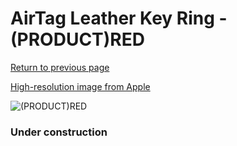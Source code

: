 # AirTag Leather Key Ring - (PRODUCT)RED

[Return to previous page](/airtag)

[High-resolution image from Apple](https://store.storeimages.cdn-apple.com/8756/as-images.apple.com/is/MK103?wid=4500&hei=4500&fmt=png)

<div style="width: 384px"><img src="/everyphone/MK103.png" alt="(PRODUCT)RED"></div>

### Under construction
